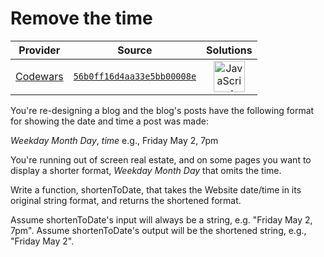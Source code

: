 [_metadata_:generated]: - "true"

# Remove the time

<!-- INFO TABLE BEGIN -->

| Provider                                        | Source                                                                               | Solutions                                                                                                                                                    |
| :---------------------------------------------: | :----------------------------------------------------------------------------------: | :----------------------------------------------------------------------------------------------------------------------------------------------------------: |
| [Codewars](../../../docs/providers/Codewars.md) | [`56b0ff16d4aa33e5bb00008e`](https://www.codewars.com/kata/56b0ff16d4aa33e5bb00008e) | [<img src="https://res.cloudinary.com/rascaltwo/image/upload/v1631924076/javascript_ehszr7.svg" alt="JavaScript" title="JavaScript" width="50" />](solve.js) |

<!-- INFO TABLE END -->

You're re-designing a blog and the blog's posts have the following format for showing the date and time a post was made: 

*Weekday* *Month* *Day*, *time*
e.g., 
Friday May 2, 7pm

You're running out of screen real estate, and on some pages you want to display a shorter format, *Weekday* *Month* *Day* that omits the time.

Write a function, shortenToDate, that takes the Website date/time in its original string format, and returns the shortened format.

Assume shortenToDate's input will always be a string, e.g. "Friday May 2, 7pm". Assume shortenToDate's output will be the shortened string, e.g., "Friday May 2".
